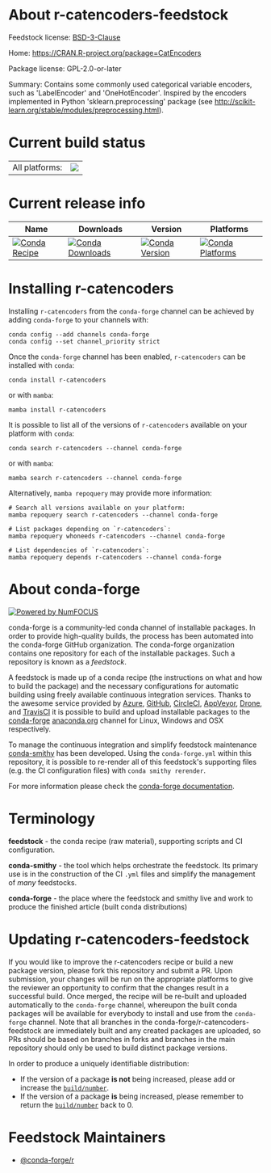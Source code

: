 About r-catencoders-feedstock
=============================

Feedstock license: [BSD-3-Clause](https://github.com/conda-forge/r-catencoders-feedstock/blob/main/LICENSE.txt)

Home: https://CRAN.R-project.org/package=CatEncoders

Package license: GPL-2.0-or-later

Summary: Contains some commonly used categorical variable encoders, such as 'LabelEncoder' and 'OneHotEncoder'. Inspired by the encoders implemented in Python 'sklearn.preprocessing' package (see <http://scikit-learn.org/stable/modules/preprocessing.html>).

Current build status
====================


<table><tr><td>All platforms:</td>
    <td>
      <a href="https://dev.azure.com/conda-forge/feedstock-builds/_build/latest?definitionId=12975&branchName=main">
        <img src="https://dev.azure.com/conda-forge/feedstock-builds/_apis/build/status/r-catencoders-feedstock?branchName=main">
      </a>
    </td>
  </tr>
</table>

Current release info
====================

| Name | Downloads | Version | Platforms |
| --- | --- | --- | --- |
| [![Conda Recipe](https://img.shields.io/badge/recipe-r--catencoders-green.svg)](https://anaconda.org/conda-forge/r-catencoders) | [![Conda Downloads](https://img.shields.io/conda/dn/conda-forge/r-catencoders.svg)](https://anaconda.org/conda-forge/r-catencoders) | [![Conda Version](https://img.shields.io/conda/vn/conda-forge/r-catencoders.svg)](https://anaconda.org/conda-forge/r-catencoders) | [![Conda Platforms](https://img.shields.io/conda/pn/conda-forge/r-catencoders.svg)](https://anaconda.org/conda-forge/r-catencoders) |

Installing r-catencoders
========================

Installing `r-catencoders` from the `conda-forge` channel can be achieved by adding `conda-forge` to your channels with:

```
conda config --add channels conda-forge
conda config --set channel_priority strict
```

Once the `conda-forge` channel has been enabled, `r-catencoders` can be installed with `conda`:

```
conda install r-catencoders
```

or with `mamba`:

```
mamba install r-catencoders
```

It is possible to list all of the versions of `r-catencoders` available on your platform with `conda`:

```
conda search r-catencoders --channel conda-forge
```

or with `mamba`:

```
mamba search r-catencoders --channel conda-forge
```

Alternatively, `mamba repoquery` may provide more information:

```
# Search all versions available on your platform:
mamba repoquery search r-catencoders --channel conda-forge

# List packages depending on `r-catencoders`:
mamba repoquery whoneeds r-catencoders --channel conda-forge

# List dependencies of `r-catencoders`:
mamba repoquery depends r-catencoders --channel conda-forge
```


About conda-forge
=================

[![Powered by
NumFOCUS](https://img.shields.io/badge/powered%20by-NumFOCUS-orange.svg?style=flat&colorA=E1523D&colorB=007D8A)](https://numfocus.org)

conda-forge is a community-led conda channel of installable packages.
In order to provide high-quality builds, the process has been automated into the
conda-forge GitHub organization. The conda-forge organization contains one repository
for each of the installable packages. Such a repository is known as a *feedstock*.

A feedstock is made up of a conda recipe (the instructions on what and how to build
the package) and the necessary configurations for automatic building using freely
available continuous integration services. Thanks to the awesome service provided by
[Azure](https://azure.microsoft.com/en-us/services/devops/), [GitHub](https://github.com/),
[CircleCI](https://circleci.com/), [AppVeyor](https://www.appveyor.com/),
[Drone](https://cloud.drone.io/welcome), and [TravisCI](https://travis-ci.com/)
it is possible to build and upload installable packages to the
[conda-forge](https://anaconda.org/conda-forge) [anaconda.org](https://anaconda.org/)
channel for Linux, Windows and OSX respectively.

To manage the continuous integration and simplify feedstock maintenance
[conda-smithy](https://github.com/conda-forge/conda-smithy) has been developed.
Using the ``conda-forge.yml`` within this repository, it is possible to re-render all of
this feedstock's supporting files (e.g. the CI configuration files) with ``conda smithy rerender``.

For more information please check the [conda-forge documentation](https://conda-forge.org/docs/).

Terminology
===========

**feedstock** - the conda recipe (raw material), supporting scripts and CI configuration.

**conda-smithy** - the tool which helps orchestrate the feedstock.
                   Its primary use is in the construction of the CI ``.yml`` files
                   and simplify the management of *many* feedstocks.

**conda-forge** - the place where the feedstock and smithy live and work to
                  produce the finished article (built conda distributions)


Updating r-catencoders-feedstock
================================

If you would like to improve the r-catencoders recipe or build a new
package version, please fork this repository and submit a PR. Upon submission,
your changes will be run on the appropriate platforms to give the reviewer an
opportunity to confirm that the changes result in a successful build. Once
merged, the recipe will be re-built and uploaded automatically to the
`conda-forge` channel, whereupon the built conda packages will be available for
everybody to install and use from the `conda-forge` channel.
Note that all branches in the conda-forge/r-catencoders-feedstock are
immediately built and any created packages are uploaded, so PRs should be based
on branches in forks and branches in the main repository should only be used to
build distinct package versions.

In order to produce a uniquely identifiable distribution:
 * If the version of a package **is not** being increased, please add or increase
   the [``build/number``](https://docs.conda.io/projects/conda-build/en/latest/resources/define-metadata.html#build-number-and-string).
 * If the version of a package **is** being increased, please remember to return
   the [``build/number``](https://docs.conda.io/projects/conda-build/en/latest/resources/define-metadata.html#build-number-and-string)
   back to 0.

Feedstock Maintainers
=====================

* [@conda-forge/r](https://github.com/conda-forge/r/)

